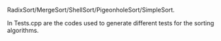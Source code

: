 
RadixSort/MergeSort/ShellSort/PigeonholeSort/SimpleSort.

In Tests.cpp are the codes used to generate different tests for the sorting algorithms.
